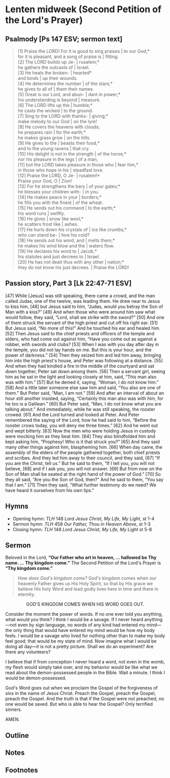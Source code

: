 <head>
<meta charset="utf-8">
<style>
</style>
<title>sermon</title>
</head>

# Lenten midweek (Second Petition of the Lord's Prayer)

## Psalmody [Ps 147 ESV; sermon text]

> [1] Praise the LORD! For it is good to sing praises | to our God;*  
> for it is pleasant, and a song of praise is | fitting.  
> [2] The LORD builds up Je- | rusalem;*  
> he gathers the outcasts of | Israel.  
> [3] He heals the broken- | hearted*  
> and binds | up their wounds.  
> [4] He determines the number | of the stars;*  
> he gives to all of | them their names.  
> [5] Great is our Lord, and abun- | dant in power;*  
> his understanding is beyond | measure.  
> [6] The LORD lifts up the | humble;*  
> he casts the wicked | to the ground.  
> [7] Sing to the LORD with thanks- | giving;*  
> make melody to our God | on the lyre!  
> [8] He covers the heavens with clouds;  
> he prepares rain | for the earth;*  
> he makes grass grow | on the hills.  
> [9] He gives to the | beasts their food,*  
> and to the young ravens | that cry.  
> [10] His delight is not in the strength | of the horse,*  
> nor his pleasure in the legs | of a man,  
> [11] but the LORD takes pleasure in those who | fear him,*  
> in those who hope in his | steadfast love.  
> [12] Praise the LORD, O Je- | rusalem!*  
> Praise your God, O | Zion!  
> [13] For he strengthens the bars | of your gates;*  
> he blesses your children with- | in you.  
> [14] He makes peace in your | borders;*  
> he fills you with the finest | of the wheat.  
> [15] He sends out his command | to the earth;*  
> his word runs | swiftly.  
> [16] He gives | snow like wool;*  
> he scatters frost like | ashes.  
> [17] He hurls down his crystals of | ice like crumbs;*  
> who can stand be- | fore his cold?  
> [18] He sends out his word, and | melts them;*  
> he makes his wind blow and the | waters flow.  
> [19] He declares his word to | Jacob,*  
> his statutes and just decrees to | Israel.  
> [20] He has not dealt thus with any other | nation;*  
> they do not know his just decrees. | Praise the LORD!


## Passion story, Part 3 [Lk 22:47-71 ESV]

[47] While [Jesus] was still speaking, there came a crowd, and the man called Judas, one of the twelve, was leading them. He drew near to Jesus to kiss him, [48] but Jesus said to him, “Judas, would you betray the Son of Man with a kiss?” [49] And when those who were around him saw what would follow, they said, “Lord, shall we strike with the sword?” [50] And one of them struck the servant of the high priest and cut off his right ear. [51] But Jesus said, “No more of this!” And he touched his ear and healed him. [52] Then Jesus said to the chief priests and officers of the temple and elders, who had come out against him, “Have you come out as against a robber, with swords and clubs? [53] When I was with you day after day in the temple, you did not lay hands on me. But this is your hour, and the power of darkness.”
[54] Then they seized him and led him away, bringing him into the high priest's house, and Peter was following at a distance. [55] And when they had kindled a fire in the middle of the courtyard and sat down together, Peter sat down among them. [56] Then a servant girl, seeing him as he sat in the light and looking closely at him, said, “This man also was with him.” [57] But he denied it, saying, “Woman, I do not know him.” [58] And a little later someone else saw him and said, “You also are one of them.” But Peter said, “Man, I am not.” [59] And after an interval of about an hour still another insisted, saying, “Certainly this man also was with him, for he too is a Galilean.” [60] But Peter said, “Man, I do not know what you are talking about.” And immediately, while he was still speaking, the rooster crowed. [61] And the Lord turned and looked at Peter. And Peter remembered the saying of the Lord, how he had said to him, “Before the rooster crows today, you will deny me three times.” [62] And he went out and wept bitterly.
[63] Now the men who were holding Jesus in custody were mocking him as they beat him. [64] They also blindfolded him and kept asking him, “Prophesy! Who is it that struck you?” [65] And they said many other things against him, blaspheming him.
[66] When day came, the assembly of the elders of the people gathered together, both chief priests and scribes. And they led him away to their council, and they said, [67] “If you are the Christ, tell us.” But he said to them, “If I tell you, you will not believe, [68] and if I ask you, you will not answer. [69] But from now on the Son of Man shall be seated at the right hand of the power of God.” [70] So they all said, “Are you the Son of God, then?” And he said to them, “You say that I am.” [71] Then they said, “What further testimony do we need? We have heard it ourselves from his own lips.”

## Hymns

* Opening hymn: _TLH_ 148 _Lord Jesus Christ, My Life, My Light_, st 1-4
* Sermon hymn: _TLH_ 458 _Our Father, Thou in Heaven Above_, st 1-3
* Closing hymn: _TLH_ 148 _Lord Jesus Christ, My Life, My Light_ st 5-8

## Sermon

Beloved in the Lord, **“Our Father who art in heaven, … hallowed be Thy name. … Thy kingdom come.”**
The Second Petition of the Lord's Prayer is **“Thy kingdom come.”**

> _How does God's kingdom come?_ God's kingdom comes when our heavenly Father
gives us His Holy Spirit, so that by His grace
we believe His holy Word and lead godly lives here in time and there in eternity.

<center>GOD'S KINGDOM COMES WHEN HIS WORD GOES OUT.</center>

Consider the moment the power of words.
If no one ever told you anything, what would you think?
I think I would be a savage.
If I never heard anything—not even by sign language, no words of any kind had entered my mind—the only thing that would have entered my mind would be how my body feels.
I would be a savage who lived for nothing other than to make my body feel good;
that would be my state of mind.
Now imagine what I would be doing all day—it is not a pretty picture.
Shall we do an experiment? Are there any volunteers?

I believe that if from conception I never heard a word, not even in the womb, my flesh would simply take over,
and my behavior would be like what we read about the demon-possessed people in the Bible.
Wait a minute. I think I _would_ be demon-possessed.

God's Word goes out when we proclaim the Gospel of the forgiveness of sins in the name of Jesus Christ.
Preach the Gospel, preach the Gospel, preach the Gospel.
And the truth is that if the Gospel were not preached, no one would be saved.
But who is able to hear the Gospel?
Only terrified sinners.

AMEN.

## Outline

    
## Notes


## Footnotes

